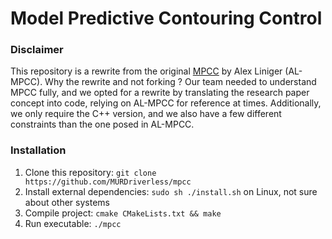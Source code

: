 # Model Predictive Contouring Control

### Disclaimer
This repository is a rewrite from the original [MPCC](https://github.com/alexliniger/MPCC) by Alex Liniger (AL-MPCC).
Why the rewrite and not forking ? Our team needed to understand MPCC fully, and we opted for a rewrite by translating
the research paper concept into code, relying on AL-MPCC for reference at times.
Additionally, we only require the C++ version, and we also have a few different constraints than the
one posed in AL-MPCC.

### Installation
1. Clone this repository: `git clone https://github.com/MURDriverless/mpcc`
2. Install external dependencies: `sudo sh ./install.sh` on Linux, not sure about other systems
3. Compile project: `cmake CMakeLists.txt && make`
4. Run executable: `./mpcc`
